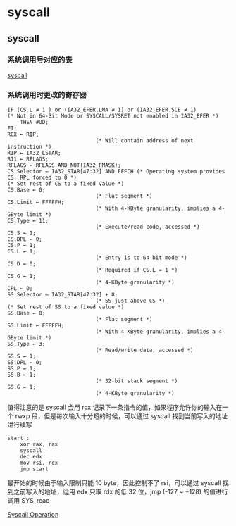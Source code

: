 # syscall

## syscall

### 系统调用号对应的表

[syscall](http://blog.rchapman.org/posts/Linux_System_Call_Table_for_x86_64/)

### 系统调用时更改的寄存器

```
IF (CS.L ≠ 1 ) or (IA32_EFER.LMA ≠ 1) or (IA32_EFER.SCE ≠ 1)
(* Not in 64-Bit Mode or SYSCALL/SYSRET not enabled in IA32_EFER *)
    THEN #UD;
FI;
RCX ← RIP;
                            (* Will contain address of next instruction *)
RIP ← IA32_LSTAR;
R11 ← RFLAGS;
RFLAGS ← RFLAGS AND NOT(IA32_FMASK);
CS.Selector ← IA32_STAR[47:32] AND FFFCH (* Operating system provides CS; RPL forced to 0 *)
(* Set rest of CS to a fixed value *)
CS.Base ← 0;
                            (* Flat segment *)
CS.Limit ← FFFFFH;
                            (* With 4-KByte granularity, implies a 4-GByte limit *)
CS.Type ← 11;
                            (* Execute/read code, accessed *)
CS.S ← 1;
CS.DPL ← 0;
CS.P ← 1;
CS.L ← 1;
                            (* Entry is to 64-bit mode *)
CS.D ← 0;
                            (* Required if CS.L = 1 *)
CS.G ← 1;
                            (* 4-KByte granularity *)
CPL ← 0;
SS.Selector ← IA32_STAR[47:32] + 8;
                            (* SS just above CS *)
(* Set rest of SS to a fixed value *)
SS.Base ← 0;
                            (* Flat segment *)
SS.Limit ← FFFFFH;
                            (* With 4-KByte granularity, implies a 4-GByte limit *)
SS.Type ← 3;
                            (* Read/write data, accessed *)
SS.S ← 1;
SS.DPL ← 0;
SS.P ← 1;
SS.B ← 1;
                            (* 32-bit stack segment *)
SS.G ← 1;
                            (* 4-KByte granularity *)
```

值得注意的是 syscall 会用 rcx 记录下一条指令的值，如果程序允许你的输入在一个 rwxp 段，但是每次输入十分短的时候，可以通过 syscall 找到当前写入的地址进行续写


```
start :
	xor rax, rax 
	syscall 
	dec edx
	mov rsi, rcx
	jmp start
```
最开始的时候由于输入限制只能 10 byte，因此控制不了 rsi，可以通过 syscall 找到之前写入的地址，运用 edx 只取 rdx 的低 32 位，jmp (-127 ~ +128) 的值进行调用 SYS_read

[Syscall Operation](https://github.com/HJLebbink/asm-dude/wiki/SYSCALL)
